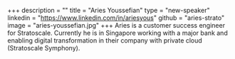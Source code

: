 +++
description = ""
title = "Aries Youssefian"
type = "new-speaker"
linkedin = "https://www.linkedin.com/in/ariesyous"
github = "aries-strato"
image = "aries-youssefian.jpg"
+++
Aries is a customer success engineer for Stratoscale. Currently he is in Singapore working with a major bank and enabling digital transformation in their company with private cloud (Stratoscale Symphony).